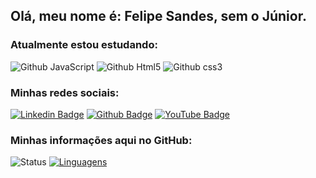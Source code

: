 ## Olá, meu nome é: Felipe Sandes, sem o Júnior.
### Atualmente estou estudando:

![Github JavaScript](https://img.shields.io/badge/JavaScript-F7DF1E?style=for-the-badge&logo=javascript&logoColor=black)
![Github Html5](https://img.shields.io/badge/HTML5-E34F26?style=for-the-badge&logo=html5&logoColor=white)
![Github css3](https://img.shields.io/badge/CSS3-1572B6?style=for-the-badge&logo=css3&logoColor=white)

### Minhas redes sociais:
[![Linkedin Badge](https://img.shields.io/badge/LinkedIn-0077B5?style=for-the-badge&logo=linkedin&logoColor=white&link=link_do_seu_perfil)](https://www.linkedin.com/in/felipe-sandesn/)
[![Github Badge](https://img.shields.io/badge/GitHub-100000?style=for-the-badge&logo=github&logoColor=white&link=link_do_seu_perfil)](https://github.com/FelipeSandes)
[![YouTube Badge](https://img.shields.io/badge/YouTube-FF0000?style=for-the-badge&logo=youtube&logoColor=white&link=link_do_seu_perfil)](https://www.youtube.com/c/FelipeSandes)


### Minhas informações aqui no GitHub:

![Status](https://github-readme-stats.vercel.app/api?username=FelipeSandes) [![Linguagens](https://github-readme-stats.vercel.app/api/top-langs/?username=FelipeSandes&layout=compact)](https://github.com/FelipeSandes)
